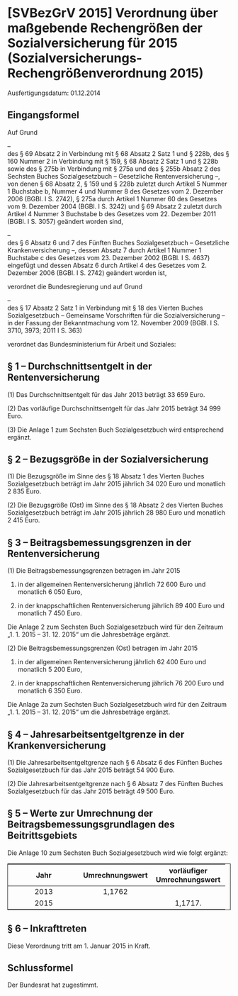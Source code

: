 # [SVBezGrV 2015] Verordnung über maßgebende Rechengrößen der Sozialversicherung für 2015  (Sozialversicherungs-Rechengrößenverordnung 2015)

Ausfertigungsdatum: 01.12.2014

 

## Eingangsformel

Auf Grund

–  
des § 69 Absatz 2 in Verbindung mit § 68 Absatz 2 Satz 1 und § 228b, des § 160 Nummer 2 in Verbindung mit § 159, § 68 Absatz 2 Satz 1 und § 228b sowie des § 275b in Verbindung mit § 275a und des § 255b Absatz 2 des Sechsten Buches Sozialgesetzbuch – Gesetzliche Rentenversicherung –, von denen § 68 Absatz 2, § 159 und § 228b zuletzt durch Artikel 5 Nummer 1 Buchstabe b, Nummer 4 und Nummer 8 des Gesetzes vom 2. Dezember 2006 (BGBl. I S. 2742), § 275a durch Artikel 1 Nummer 60 des Gesetzes vom 9. Dezember 2004 (BGBl. I S. 3242) und § 69 Absatz 2 zuletzt durch Artikel 4 Nummer 3 Buchstabe b des Gesetzes vom 22. Dezember 2011 (BGBl. I S. 3057) geändert worden sind,

–  
des § 6 Absatz 6 und 7 des Fünften Buches Sozialgesetzbuch – Gesetzliche Krankenversicherung –, dessen Absatz 7 durch Artikel 1 Nummer 1 Buchstabe c des Gesetzes vom 23. Dezember 2002 (BGBl. I S. 4637) eingefügt und dessen Absatz 6 durch Artikel 4 des Gesetzes vom 2. Dezember 2006 (BGBl. I S. 2742) geändert worden ist,

verordnet die Bundesregierung und auf Grund

–  
des § 17 Absatz 2 Satz 1 in Verbindung mit § 18 des Vierten Buches Sozialgesetzbuch – Gemeinsame Vorschriften für die Sozialversicherung – in der Fassung der Bekanntmachung vom 12. November 2009 (BGBl. I S. 3710, 3973; 2011 I S. 363)

verordnet das Bundesministerium für Arbeit und Soziales:


## § 1 – Durchschnittsentgelt in der Rentenversicherung

(1) Das Durchschnittsentgelt für das Jahr 2013 beträgt 33 659 Euro.

(2) Das vorläufige Durchschnittsentgelt für das Jahr 2015 beträgt 34 999 Euro.

(3) Die Anlage 1 zum Sechsten Buch Sozialgesetzbuch wird entsprechend ergänzt.


## § 2 – Bezugsgröße in der Sozialversicherung

(1) Die Bezugsgröße im Sinne des § 18 Absatz 1 des Vierten Buches Sozialgesetzbuch beträgt im Jahr 2015 jährlich 34 020 Euro und monatlich 2 835 Euro.

(2) Die Bezugsgröße (Ost) im Sinne des § 18 Absatz 2 des Vierten Buches Sozialgesetzbuch beträgt im Jahr 2015 jährlich 28 980 Euro und monatlich 2 415 Euro.


## § 3 – Beitragsbemessungsgrenzen in der Rentenversicherung

(1) Die Beitragsbemessungsgrenzen betragen im Jahr 2015

1. in der allgemeinen Rentenversicherung jährlich 72 600 Euro und monatlich 6 050 Euro,

2. in der knappschaftlichen Rentenversicherung jährlich 89 400 Euro und monatlich 7 450 Euro.

Die Anlage 2 zum Sechsten Buch Sozialgesetzbuch wird für den Zeitraum „1. 1. 2015 – 31. 12. 2015“ um die Jahresbeträge ergänzt.

(2) Die Beitragsbemessungsgrenzen (Ost) betragen im Jahr 2015

1. in der allgemeinen Rentenversicherung jährlich 62 400 Euro und monatlich 5 200 Euro,

2. in der knappschaftlichen Rentenversicherung jährlich 76 200 Euro und monatlich 6 350 Euro.

Die Anlage 2a zum Sechsten Buch Sozialgesetzbuch wird für den Zeitraum „1. 1. 2015 – 31. 12. 2015“ um die Jahresbeträge ergänzt.


## § 4 – Jahresarbeitsentgeltgrenze in der Krankenversicherung

(1) Die Jahresarbeitsentgeltgrenze nach § 6 Absatz 6 des Fünften Buches Sozialgesetzbuch für das Jahr 2015 beträgt 54 900 Euro.

(2) Die Jahresarbeitsentgeltgrenze nach § 6 Absatz 7 des Fünften Buches Sozialgesetzbuch für das Jahr 2015 beträgt 49 500 Euro.


## § 5 – Werte zur Umrechnung der Beitragsbemessungsgrundlagen des Beitrittsgebiets

Die Anlage 10 zum Sechsten Buch Sozialgesetzbuch wird wie folgt ergänzt:  

<table style="border-collapse: collapse;border-top: 0.5pt solid ; border-bottom: 0.5pt solid ; border-left: 0.5pt solid ; border-right: 0.5pt solid ; "><colgroup><col style="width: 33%" /><col style="width: 33%" /><col style="width: 34%" /></colgroup><thead><tr class="header"><th style="text-align: center;">Jahr</th><th style="text-align: center;">Umrechnungswert</th><th style="text-align: center;">vorläufiger<br />
Umrechnungswert</th></tr></thead><tbody><tr class="odd"><td style="text-align: center;">2013</td><td style="text-align: center;">1,1762</td><td style="text-align: center;"> </td></tr><tr class="even"><td style="text-align: center;">2015</td><td style="text-align: center;"> </td><td style="text-align: center;">1,1717.</td></tr></tbody></table>


## § 6 – Inkrafttreten

Diese Verordnung tritt am 1. Januar 2015 in Kraft.


## Schlussformel

Der Bundesrat hat zugestimmt.
